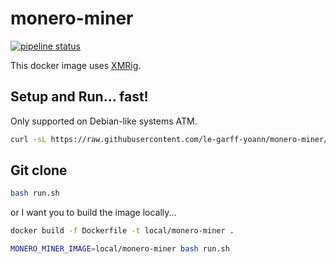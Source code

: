 # monero-miner

[![pipeline status](https://gitlab.com/le-garff-yoann/monero-miner/badges/le-garff-yoann/pipeline.svg)](https://gitlab.com/le-garff-yoann/monero-miner/-/commits/le-garff-yoann)

This docker image uses [XMRig](https://github.com/xmrig/xmrig).

## Setup and Run... fast!

Only supported on Debian-like systems ATM.

```bash
curl -sL https://raw.githubusercontent.com/le-garff-yoann/monero-miner/le-garff-yoann/fast.sh | sudo bash
```

## Git clone

```bash
bash run.sh
```

or I want you to build the image locally...

```bash
docker build -f Dockerfile -t local/monero-miner .

MONERO_MINER_IMAGE=local/monero-miner bash run.sh
```
